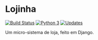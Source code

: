 # Lojinha

[![Build Status](https://travis-ci.org/lucaspolo/lojinha.svg?branch=master)](https://travis-ci.org/lucaspolo/lojinha)
[![Python 3](https://pyup.io/repos/github/lucaspolo/lojinha/python-3-shield.svg)](https://pyup.io/repos/github/lucaspolo/lojinha/)
[![Updates](https://pyup.io/repos/github/lucaspolo/lojinha/shield.svg)](https://pyup.io/repos/github/lucaspolo/lojinha/)


Um micro-sistema de loja, feito em Django.
